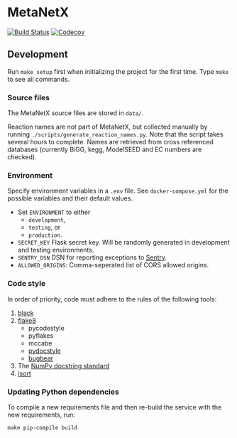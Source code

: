# MetaNetX

[![Build Status](https://travis-ci.org/DD-DeCaF/metanetx.svg?branch=master)](https://travis-ci.org/DD-DeCaF/metanetx)
[![Codecov](https://codecov.io/gh/DD-DeCaF/metanetx/branch/master/graph/badge.svg)](https://codecov.io/gh/DD-DeCaF/metanetx/branch/master)

## Development

Run `make setup` first when initializing the project for the first time. Type
`make` to see all commands.

### Source files

The MetaNetX source files are stored in `data/`.

Reaction names are not part of MetaNetX, but collected manually by running
`./scripts/generate_reaction_names.py`. Note that the script takes several hours
to complete. Names are retrieved from cross referenced databases (currently
BiGG, kegg, ModelSEED and EC numbers are checked).

### Environment

Specify environment variables in a `.env` file. See `docker-compose.yml` for the
possible variables and their default values.

* Set `ENVIRONMENT` to either
  * `development`,
  * `testing`, or
  * `production`.
* `SECRET_KEY` Flask secret key. Will be randomly generated in development and testing environments.
* `SENTRY_DSN` DSN for reporting exceptions to
  [Sentry](https://docs.sentry.io/clients/python/integrations/flask/).
* `ALLOWED_ORIGINS`: Comma-seperated list of CORS allowed origins.

### Code style

In order of priority, code must adhere to the rules of the following tools:

1. [black](https://github.com/ambv/black)
2. [flake8](http://flake8.pycqa.org/en/latest/)
    * pycodestyle
    * pyflakes
    * mccabe
    * [pydocstyle](http://www.pydocstyle.org/en/2.1.1/index.html)
    * [bugbear](https://github.com/PyCQA/flake8-bugbear)
3. The [NumPy docstring standard](https://numpydoc.readthedocs.io/en/latest/format.html#docstring-standard)
4. [isort](https://github.com/timothycrosley/isort)

### Updating Python dependencies

To compile a new requirements file and then re-build the service with the new requirements, run:

    make pip-compile build

